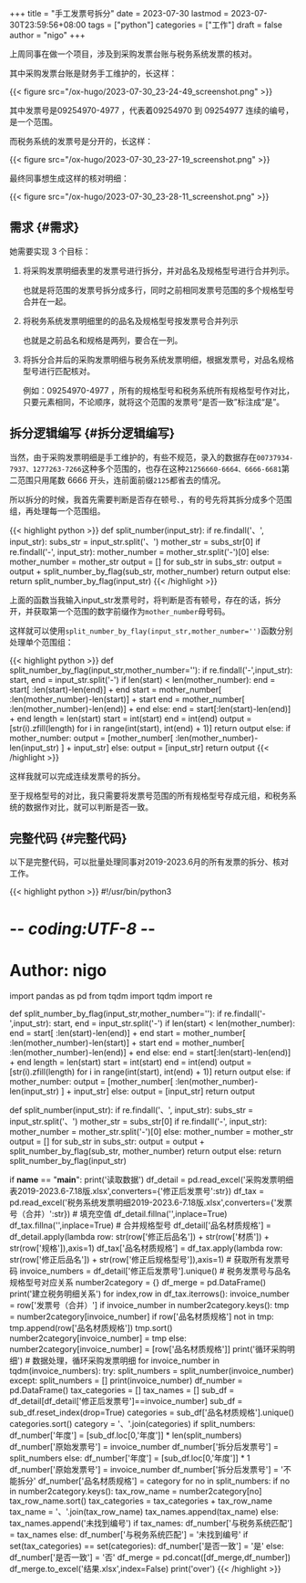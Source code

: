 +++
title = "手工发票号拆分"
date = 2023-07-30
lastmod = 2023-07-30T23:59:56+08:00
tags = ["python"]
categories = ["工作"]
draft = false
author = "nigo"
+++

上周同事在做一个项目，涉及到采购发票台账与税务系统发票的核对。

其中采购发票台账是财务手工维护的，长这样：

{{< figure src="/ox-hugo/2023-07-30_23-24-49_screenshot.png" >}}

其中发票号是09254970-4977 ，代表着09254970 到 09254977 连续的编号，是一个范围。

而税务系统的发票号是分开的，长这样：

{{< figure src="/ox-hugo/2023-07-30_23-27-19_screenshot.png" >}}

最终同事想生成这样的核对明细：

{{< figure src="/ox-hugo/2023-07-30_23-28-11_screenshot.png" >}}


## 需求 {#需求}

她需要实现 3 个目标：

1.  将采购发票明细表里的发票号进行拆分，并对品名及规格型号进行合并列示。

    也就是将范围的发票号拆分成多行，同时之前相同发票号范围的多个规格型号合并在一起。

2.  将税务系统发票明细里的的品名及规格型号按发票号合并列示

    也就是之前品名和规格是两列，要合在一列。

3.  将拆分合并后的采购发票明细与税务系统发票明细，根据发票号，对品名规格型号进行匹配核对。

    例如：09254970-4977 ，所有的规格型号和税务系统所有规格型号作对比，只要元素相同，不论顺序，就将这个范围的发票号“是否一致”标注成“是”。


## 拆分逻辑编写 {#拆分逻辑编写}

当然，由于采购发票明细是手工维护的，有些不规范，录入的数据存在`00737934-7937、1277263-7266`这种多个范围的，也存在这种`21256660-6664、6666-6681`第二范围只用尾数 6666 开头，连前面前缀`2125`都省去的情况。

所以拆分的时候，我首先需要判断是否存在顿号`、`，有的号先将其拆分成多个范围组，再处理每一个范围组。

{{< highlight python >}}
def split_number(input_str):
    if re.findall('、', input_str):
        subs_str = input_str.split('、')
        mother_str = subs_str[0]
        if re.findall('-', input_str):
            mother_number = mother_str.split('-')[0]
        else:
            mother_number = mother_str
        output = []
        for sub_str in subs_str:
            output = output + split_number_by_flag(sub_str, mother_number)
        return output
    else:
        return split_number_by_flag(input_str)
{{< /highlight >}}

上面的函数当我输入input_str发票号时，将判断是否有顿号，存在的话，拆分开，并获取第一个范围的数字前缀作为`mother_number`母号码。

这样就可以使用`split_number_by_flay(input_str,mother_number='')`函数分别处理单个范围组：

{{< highlight python >}}
def split_number_by_flag(input_str,mother_number=''):
    if re.findall('-',input_str):
        start, end = input_str.split('-')
        if len(start) < len(mother_number):
            end = start[ :len(start)-len(end)] + end
            start = mother_number[ :len(mother_number)-len(start)] + start
            end = mother_number[ :len(mother_number)-len(end)] + end
        else:
            end = start[:len(start)-len(end)] + end
        length = len(start)
        start = int(start)
        end = int(end)
        output = [str(i).zfill(length) for i in range(int(start), int(end) + 1)]
        return output
    else:
        if mother_number:
            output = [mother_number[ :len(mother_number)-len(input_str) ] + input_str]
        else:
            output = [input_str]
        return output
{{< /highlight >}}

这样我就可以完成连续发票号的拆分。

至于规格型号的对比，我只需要将发票号范围的所有规格型号存成元组，和税务系统的数据作对比，就可以判断是否一致。


## 完整代码 {#完整代码}

以下是完整代码，可以批量处理同事对2019-2023.6月的所有发票的拆分、核对工作。

{{< highlight python >}}
#!/usr/bin/python3
# -*- coding:UTF-8 -*-
# Author: nigo
import pandas as pd
from tqdm import tqdm
import re

def split_number_by_flag(input_str,mother_number=''):
    if re.findall('-',input_str):
        start, end = input_str.split('-')
        if len(start) < len(mother_number):
            end = start[ :len(start)-len(end)] + end
            start = mother_number[ :len(mother_number)-len(start)] + start
            end = mother_number[ :len(mother_number)-len(end)] + end
        else:
            end = start[:len(start)-len(end)] + end
        length = len(start)
        start = int(start)
        end = int(end)
        output = [str(i).zfill(length) for i in range(int(start), int(end) + 1)]
        return output
    else:
        if mother_number:
            output = [mother_number[ :len(mother_number)-len(input_str) ] + input_str]
        else:
            output = [input_str]
        return output


def split_number(input_str):
    if re.findall('、', input_str):
        subs_str = input_str.split('、')
        mother_str = subs_str[0]
        if re.findall('-', input_str):
            mother_number = mother_str.split('-')[0]
        else:
            mother_number = mother_str
        output = []
        for sub_str in subs_str:
            output = output + split_number_by_flag(sub_str, mother_number)
        return output
    else:
        return split_number_by_flag(input_str)


if __name__ == "__main__":
    print('读取数据')
    df_detail = pd.read_excel('采购发票明细表2019-2023.6-7.18版.xlsx',converters={'修正后发票号':str})
    df_tax = pd.read_excel('税务系统发票明细2019-2023.6-7.18版.xlsx',converters={'发票号（合并）':str})
    # 填充空值
    df_detail.fillna('',inplace=True)
    df_tax.fillna('',inplace=True)
    # 合并规格型号
    df_detail['品名材质规格'] = df_detail.apply(lambda row: str(row['修正后品名']) + str(row['材质']) + str(row['规格']),axis=1)
    df_tax['品名材质规格'] = df_tax.apply(lambda row: str(row['修正后品名']) + str(row['修正后规格型号']),axis=1)
    # 获取所有发票号码
    invoice_numbers = df_detail['修正后发票号'].unique()
    # 税务发票号与品名规格型号对应关系
    number2category = {}
    df_merge = pd.DataFrame()
    print('建立税务明细关系')
    for index,row in df_tax.iterrows():
        invoice_number = row['发票号（合并）']
        if invoice_number in number2category.keys():
            tmp = number2category[invoice_number]
            if row['品名材质规格'] not in tmp:
                tmp.append(row['品名材质规格'])
                tmp.sort()
                number2category[invoice_number] = tmp
        else:
            number2category[invoice_number] = [row['品名材质规格']]
    print('循环采购明细')
    # 数据处理，循环采购发票明细
    for invoice_number in tqdm(invoice_numbers):
        try:
            split_numbers = split_number(invoice_number)
        except:
            split_numbers = []
            print(invoice_number)
        df_number = pd.DataFrame()
        tax_categories = []
        tax_names = []
        sub_df = df_detail[df_detail['修正后发票号']==invoice_number]
        sub_df = sub_df.reset_index(drop=True)
        categories = sub_df['品名材质规格'].unique()
        categories.sort()
        category = '、'.join(categories)
        if split_numbers:
            df_number['年度'] = [sub_df.loc[0,'年度']] * len(split_numbers)
            df_number['原始发票号'] = invoice_number
            df_number['拆分后发票号'] = split_numbers
        else:
            df_number['年度'] = [sub_df.loc[0,'年度']] * 1
            df_number['原始发票号'] = invoice_number
            df_number['拆分后发票号'] = '不能拆分'
        df_number['品名材质规格'] = category
        for no in split_numbers:
            if no in number2category.keys():
                tax_row_name = number2category[no]
                tax_row_name.sort()
                tax_categories = tax_categories + tax_row_name
                tax_name = '、'.join(tax_row_name)
                tax_names.append(tax_name)
            else:
                tax_names.append('未找到编号')
        if tax_names:
            df_number['与税务系统匹配'] = tax_names
        else:
            df_number['与税务系统匹配'] = '未找到编号'
        if set(tax_categories) == set(categories):
            df_number['是否一致'] = '是'
        else:
            df_number['是否一致'] = '否'
        df_merge = pd.concat([df_merge,df_number])
df_merge.to_excel('结果.xlsx',index=False)
print('over')
{{< /highlight >}}
